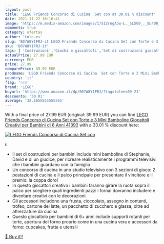 ```yaml
---
layout: post
title: 'LEGO Friends Concorso di Cucina  Set con at 30.01 % discount'
date: 2021-11-22 16:16:41
image: 'https://m.media-amazon.com/images/I/51ZrngAJw-L._SL500_._SL400_.jpg'
comments: true
category: ofertas
author: 'tole.es'
slug: 'B07W8Y1FRJ-it LEGO Friends Concorso di Cucina Set con Torte e 3 Mini...'
sku: 'B07W8Y1FRJ-it'
tags: [ 'Costruzioni','Giochi e giocattoli','Set di costruzioni giocattolo','lego', ]
actualPrice: 27.99 EUR
currency: EUR
price: 27.99
comparePrice: 39.99 EUR
prodname: 'LEGO Friends Concorso di Cucina  Set con Torte e 3 Mini Bamboline  Giocattoli Creativi per Bambini di 6 Anni  41393'
country: 'it'
flag: '🇮🇹'
brand: 'LEGO'
buyurl: 'https://www.amazon.it/dp/B07W8Y1FRJ/?tag=tolees00-21'
descuento: '30.01'
average: '32.1655555555555'
---
```


With a final price of 27.99 EUR (original: 39.99 EUR) you can find [LEGO Friends Concorso di Cucina  Set con Torte e 3 Mini Bamboline  Giocattoli Creativi per Bambini di 6 Anni  41393](https://www.amazon.it/dp/B07W8Y1FRJ/?tag=tolees00-21) with a  30.01 % discount here:

[![LEGO Friends Concorso di Cucina  Set con](https://m.media-amazon.com/images/I/51ZrngAJw-L._SL500_._SL400_.jpg)](https://www.amazon.it/dp/B07W8Y1FRJ/?tag=tolees00-21)

ℹ️:

- Il set di costruzioni per bambini include mini bamboline di Stephanie, David e di un giudice, per ricreare realisticamente i programmi televisivi che i bambini guardano con la famiglia
- Un concorso di cucina in uno studio televisivo con 3 sezioni di gioco: 2 postazioni di cucina e il palco principale per presentare il vincitore e il premio: la coppa doro!
- In questo giocattoli creativo i bambini faranno girare la ruota sopra il palco per scegliere quali ingredienti pazzi i fornai dovranno includere e diventare creativi con le decorazioni
- Gli accessori includono una frusta, cioccolato, assegno in contanti, trofeo, cartone del latte, un pacchetto di zucchero e glassa, oltre ad attrezzature da cucina
- Questo giocattolo per bambini di 6+ anni include supporti rotanti per torte, apertura del forno proprio come in una cucina vera e accessori da forno: cupcakes, frutta e utensili

[🛒 Buy it!!](https://www.amazon.it/dp/B07W8Y1FRJ/?tag=tolees00-21)
